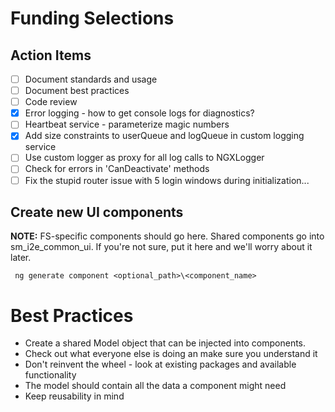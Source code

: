 # Funding Selections

## Action Items
- [ ] Document standards and usage
- [ ] Document best practices
- [ ] Code review
- [X] Error logging - how to get console logs for diagnostics?
- [ ] Heartbeat service - parameterize magic numbers
- [X] Add size constraints to userQueue and logQueue in custom logging service
- [ ] Use custom logger as proxy for all log calls to NGXLogger
- [ ] Check for errors in 'CanDeactivate' methods
- [ ] Fix the stupid router issue with 5 login windows during initialization...

## Create new UI components

**NOTE:** FS-specific components should go here.  Shared components go into sm_i2e_common_ui.  If you're not sure, put it here and we'll
worry about it later.

``` ng generate component <optional_path>\<component_name>```


# Best Practices

- Create a shared Model object that can be injected into components.
- Check out what everyone else is doing an make sure you understand it
- Don't reinvent the wheel - look at existing packages and available functionality
- The model should contain all the data a component might need
- Keep reusability in mind
